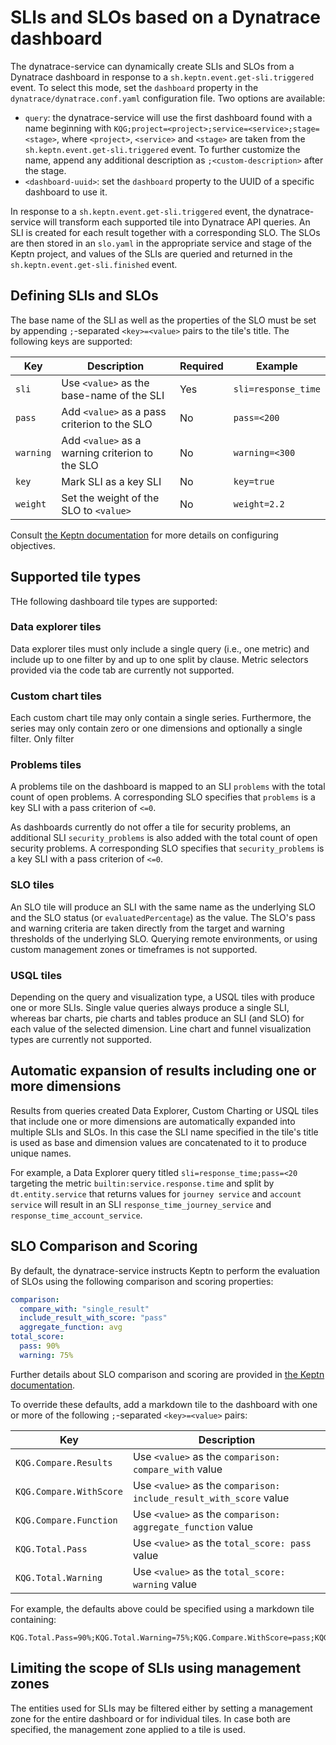 # SLIs and SLOs based on a Dynatrace dashboard

The dynatrace-service can dynamically create SLIs and SLOs from a Dynatrace dashboard in response to a `sh.keptn.event.get-sli.triggered` event. To select this mode, set the `dashboard` property in the `dynatrace/dynatrace.conf.yaml` configuration file. Two options are available:

- `query`: the dynatrace-service will use the first dashboard found with a name beginning with `KQG;project=<project>;service=<service>;stage=<stage>`, where `<project>`, `<service>` and `<stage>` are taken from the `sh.keptn.event.get-sli.triggered` event. To further customize the name, append any additional description as `;<custom-description>` after the stage.
- `<dashboard-uuid>`: set the `dashboard` property to the UUID of a specific dashboard to use it.

In response to  a `sh.keptn.event.get-sli.triggered` event, the dynatrace-service will transform each supported tile into Dynatrace API queries. An SLI is created for each result together with a corresponding SLO. The SLOs are then stored in an `slo.yaml` in the appropriate service and stage of the Keptn project, and values of the SLIs are queried and returned in the `sh.keptn.event.get-sli.finished` event.


## Defining SLIs and SLOs

The base name of the SLI as well as the properties of the SLO must be set by appending `;`-separated `<key>=<value>` pairs to the tile's title. The following keys are supported:

| Key | Description | Required | Example |
|---|---|---|---|
| `sli` | Use `<value>` as the base-name of the SLI | Yes | `sli=response_time` |
| `pass` | Add `<value>` as a pass criterion to the SLO | No | `pass=<200` |
| `warning` | Add `<value>` as a warning criterion to the SLO | No | `warning=<300` |
| `key` | Mark SLI as a key SLI | No | `key=true` |
| `weight` | Set the weight of the SLO to `<value>` | No | `weight=2.2` |

Consult [the Keptn documentation](https://keptn.sh/docs/0.11.x/quality_gates/slo/#objectives) for more details on configuring objectives.


## Supported tile types

THe following dashboard tile types are supported:


### Data explorer tiles

Data explorer tiles must only include a single query (i.e., one metric) and include up to one filter by and up to one split by clause. Metric selectors provided via the code tab are currently not supported.


### Custom chart tiles

Each custom chart tile may only contain a single series. Furthermore, the series may only contain zero or one dimensions and optionally a single filter. Only filter


### Problems tiles

A problems tile on the dashboard is mapped to an SLI `problems` with the total count of open problems. A corresponding SLO specifies that `problems` is a key SLI with a pass criterion of `<=0`.

As dashboards currently do not offer a tile for security problems, an additional SLI `security_problems` is also added with the total count of open security problems. A corresponding SLO specifies that `security_problems` is a key SLI with a pass criterion of `<=0`.


### SLO tiles

An SLO tile will produce an SLI with the same name as the underlying SLO and the SLO status (or `evaluatedPercentage`) as the value. The SLO's pass and warning criteria are taken directly from the target and warning thresholds of the underlying SLO. Querying remote environments, or using custom management zones or timeframes is not supported.    


### USQL tiles

Depending on the query and visualization type, a USQL tiles with produce one or more SLIs. Single value queries always produce a single SLI, whereas bar charts, pie charts and tables produce an SLI (and SLO) for each value of the selected dimension. Line chart and funnel visualization types are currently not supported.


## Automatic expansion of results including one or more dimensions

Results from queries created Data Explorer, Custom Charting or USQL tiles that include one or more dimensions are automatically expanded into multiple SLIs and SLOs. In this case the SLI name specified in the tile's title is used as base and dimension values are concatenated to it to produce unique names.

For example, a Data Explorer query titled `sli=response_time;pass=<20` targeting the metric `builtin:service.response.time` and split by `dt.entity.service` that returns values for `journey service` and `account service` will result in an SLI `response_time_journey_service` and `response_time_account_service`.


## SLO Comparison and Scoring

By default, the dynatrace-service instructs Keptn to perform the evaluation of SLOs using the following comparison and scoring properties:

```yaml
comparison:
  compare_with: "single_result"
  include_result_with_score: "pass"
  aggregate_function: avg
total_score:
  pass: 90%
  warning: 75%
```

Further details about SLO comparison and scoring are provided in [the Keptn documentation](https://keptn.sh/docs/0.11.x/quality_gates/slo/).

To override these defaults, add a markdown tile to the dashboard with one or more of the following `;`-separated `<key>=<value>` pairs:

| Key | Description |
|---|---|
|`KQG.Compare.Results` | Use `<value>` as the `comparison: compare_with` value |
|`KQG.Compare.WithScore` | Use `<value>` as the `comparison: include_result_with_score` value |
|`KQG.Compare.Function` | Use `<value>` as the `comparison: aggregate_function` value |
|`KQG.Total.Pass` | Use `<value>` as the `total_score: pass` value |
|`KQG.Total.Warning` | Use `<value>` as the `total_score: warning` value |

For example, the defaults above could be specified using a markdown tile containing:

```
KQG.Total.Pass=90%;KQG.Total.Warning=75%;KQG.Compare.WithScore=pass;KQG.Compare.Results=1;KQG.Compare.Function=avg
```


## Limiting the scope of SLIs using management zones

The entities used for SLIs may be filtered either by setting a management zone for the entire dashboard or for individual tiles. In case both are specified, the management zone applied to a tile is used.
